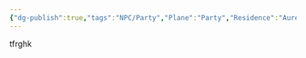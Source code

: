 ```yaml
---
{"dg-publish":true,"tags":"NPC/Party","Plane":"Party","Residence":"Aurelia","aliases":"The Ship,","permalink":"/npc/crew/test/","dgHomeLink":true,"dgPassFrontmatter":true}
---
```


tfrghk